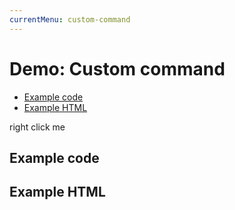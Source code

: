 ```yaml
---
currentMenu: custom-command 
---
```


# Demo: Custom command

<!-- START doctoc generated TOC please keep comment here to allow auto update -->
<!-- DON'T EDIT THIS SECTION, INSTEAD RE-RUN doctoc TO UPDATE -->


- [Example code](#example-code)
- [Example HTML](#example-html)

<!-- END doctoc generated TOC please keep comment here to allow auto update -->

<span class="context-menu-one btn btn-neutral">right click me</span>

## Example code

<script type="text/javascript" class="showcase">
$(function(){
    /**************************************************
     * Custom Command Handler
     **************************************************/
    $.contextMenu.types.label = function(item, opt, root) {
        // this === item.$node

        $('<span>Label<ul>'
            + '<li class="label1" title="label 1">label 1</li>'
            + '<li class="label2" title="label 2">label 2</li>'
            + '<li class="label3" title="label 3">label 3</li>'
            + '<li class="label4" title="label 4">label 4</li></ul></span>')
            .appendTo(this)
            .on('click', 'li', function() {
                // do some funky stuff
                console.log('Clicked on ' + $(this).text());
                // hide the menu
                root.$menu.trigger('contextmenu:hide');
            });
            
        this.addClass('labels').on('contextmenu:focus', function(e) {
            // setup some awesome stuff
        }).on('contextmenu:blur', function(e) {
            // tear down whatever you did
        }).on('keydown', function(e) {
            // some funky key handling, maybe?
        });
    };
    
    /**************************************************
     * Context-Menu with custom command "label"
     **************************************************/
    $.contextMenu({
        selector: '.context-menu-one', 
        callback: function(key, options) {
            var m = "clicked: " + key;
            window.console && console.log(m) || alert(m); 
        },
        items: {
            open: {name: "Open", callback: $.noop},
            label: {type: "label", customName: "Label"},
            edit: {name: "Edit", callback: $.noop}
        }
    });
});
</script>

## Example HTML
<div style="display:none;" class="showcase" data-showcase-import=".context-menu-one"></div>

<style type="text/css" class="showcase">
    .labels > span > ul {
        margin: 0; 
        padding: 0;
        list-style: none;
        display: block;
        float: none;
    }
    .labels > span > ul > li {
        display: inline-block;
        width: 20px;
        height: 20px;
        border: 1px solid #CCC;
        overflow: hidden;
        text-indent: -2000px;
    }
    .labels > span > ul > li.selected,
    .labels > span > ul > li:hover { border: 1px solid #000; }
    .labels > span > ul > li + li { margin-left: 5px; }
    .labels > span > ul > li.label1 { background: red; }
    .labels > span > ul > li.label2 { background: green; }
    .labels > span > ul > li.label3 { background: blue; }
    .labels > span > ul > li.label4 { background: yellow; }
</style>
